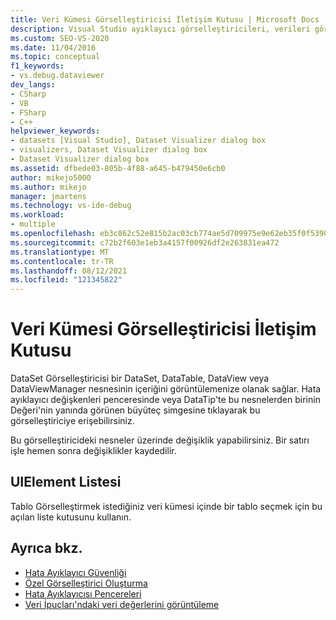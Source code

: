 ```yaml
---
title: Veri Kümesi Görselleştiricisi İletişim Kutusu | Microsoft Docs
description: Visual Studio ayıklayıcı görselleştiricileri, verileri görüntü alan bileşenlerdir. DataSet, DataTable, DataView veya DataViewManager nesnesinin içeriğini görüntülemek için DataSet Görselleştirici'yi kullanın.
ms.custom: SEO-VS-2020
ms.date: 11/04/2016
ms.topic: conceptual
f1_keywords:
- vs.debug.dataviewer
dev_langs:
- CSharp
- VB
- FSharp
- C++
helpviewer_keywords:
- datasets [Visual Studio], Dataset Visualizer dialog box
- visualizers, Dataset Visualizer dialog box
- Dataset Visualizer dialog box
ms.assetid: dfbede03-805b-4f88-a645-b479450e6cb0
author: mikejo5000
ms.author: mikejo
manager: jmartens
ms.technology: vs-ide-debug
ms.workload:
- multiple
ms.openlocfilehash: eb3c862c52e815b2ac03cb774ae5d709975e9e62eb35f0f5390e738e5c5b7d16
ms.sourcegitcommit: c72b2f603e1eb3a4157f00926df2e263831ea472
ms.translationtype: MT
ms.contentlocale: tr-TR
ms.lasthandoff: 08/12/2021
ms.locfileid: "121345822"
---
```

# <a name="dataset-visualizer-dialog-box"></a>Veri Kümesi Görselleştiricisi İletişim Kutusu
DataSet Görselleştiricisi bir DataSet, DataTable, DataView veya DataViewManager nesnesinin içeriğini görüntülemenize olanak sağlar. Hata ayıklayıcı değişkenleri penceresinde veya DataTip'te bu nesnelerden birinin Değeri'nin yanında görünen büyüteç simgesine tıklayarak bu görselleştiriciye erişebilirsiniz.

 Bu görselleştiricideki nesneler üzerinde değişiklik yapabilirsiniz. Bir satırı işle hemen sonra değişiklikler kaydedilir.

## <a name="uielement-list"></a>UIElement Listesi
 Tablo Görselleştirmek istediğiniz veri kümesi içinde bir tablo seçmek için bu açılan liste kutusunu kullanın.

## <a name="see-also"></a>Ayrıca bkz.

- [Hata Ayıklayıcı Güvenliği](../debugger/debugger-security.md)
- [Özel Görselleştirici Oluşturma](../debugger/create-custom-visualizers-of-data.md)
- [Hata Ayıklayıcısı Pencereleri](../debugger/debugger-windows.md)
- [Veri İpuçları'ndaki veri değerlerini görüntüleme](../debugger/view-data-values-in-data-tips-in-the-code-editor.md)